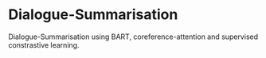 # Dialogue-Summarisation
Dialogue-Summarisation using BART, coreference-attention and supervised constrastive learning.
